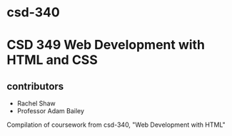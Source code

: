 # csd-340
# CSD 349 Web Development with HTML and CSS
## contributors
* Rachel Shaw
* Professor Adam Bailey

Compilation of coursework from csd-340, "Web Development with HTML"
